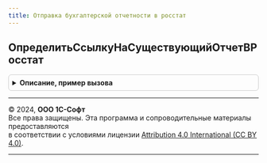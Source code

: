 ```yaml
---
title: Отправка бухгалтерской отчетности в росстат
---
```



## ОпределитьСсылкуНаСуществующийОтчетВРосстат
<details style="margin: 1em 0; padding: 0.5em; border: 1px solid #ccc; border-radius: 6px;">

<summary style="font-weight: bold; cursor: pointer;">Описание, пример вызова</summary>

```bsl

Процедура ОпределитьСсылкуНаСуществующийОтчетВРосстат(Форма) Экспорт
```

Пример вызова
```bsl
ОтправкаБухгалтерскойОтчетностиВРосстат.ОпределитьСсылкуНаСуществующийОтчетВРосстат(Форма) 
```
</details>

---

© 2024, **ООО 1С-Софт**  
Все права защищены. Эта программа и сопроводительные материалы предоставляются  
в соответствии с условиями лицензии [Attribution 4.0 International (CC BY 4.0)](https://creativecommons.org/licenses/by/4.0/legalcode).

---
